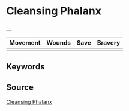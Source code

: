 # Cleansing Phalanx

__


| Movement | Wounds | Save | Bravery |
|:--------:|:------:|:----:|:-------:|
|  |  |  |  |


## Keywords



## Source

[Cleansing Phalanx](https://wahapedia.ru/aos3/factions/stormcast-eternals/Cleansing-Phalanx)
